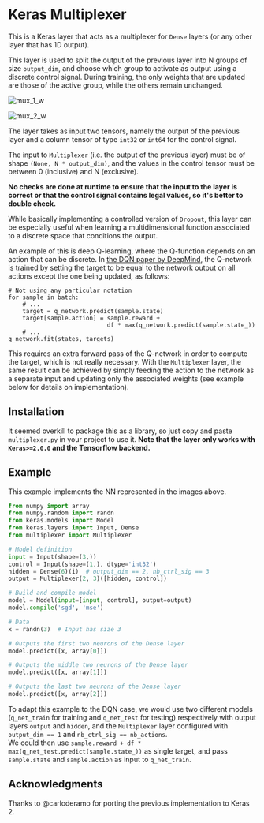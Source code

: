 # Keras Multiplexer
This is a Keras layer that acts as a multiplexer for `Dense` layers (or
any other layer that has 1D output).

This layer is used to split the output of the previous layer into
N groups of size `output_dim`, and choose which group to activate
as output using a discrete control signal.
During training, the only weights that are updated are those of the
active group, while the others remain unchanged.

![mux_1_w](https://cloud.githubusercontent.com/assets/11634240/26721634/d8aed964-478c-11e7-930b-fef27eb36fe3.png)

![mux_2_w](https://cloud.githubusercontent.com/assets/11634240/26721706/22f5cfdc-478d-11e7-8eaa-51b6a3101328.png)

The layer takes as input two tensors, namely the output of the previous
layer and a column tensor of type `int32` or `int64` for the control
signal.

The input to `Multiplexer` (i.e. the output of the previous layer) must be
of shape `(None, N * output_dim)`, and the values in the control tensor
must be between 0 (inclusive) and N (exclusive).

**No checks are done at runtime to ensure that the input to the layer is
correct or that the control signal contains legal values, so it's
better to double check.**

While basically implementing a controlled version of `Dropout`, this
layer can be especially useful when learning a multidimensional function
associated to a discrete space that conditions the output.

An example of this is deep Q-learning, where the Q-function depends on
an action that can be discrete.
In [the DQN paper by DeepMind](https://arxiv.org/abs/1312.5602), the
Q-network is trained by setting the target to be equal to the network
output on all actions except the one being updated, as follows:
```
# Not using any particular notation
for sample in batch:
    # ...
    target = q_network.predict(sample.state)
    target[sample.action] = sample.reward +
                            df * max(q_network.predict(sample.state_))
    # ...
q_network.fit(states, targets)
```

This requires an extra forward pass of the Q-network in order to compute
the target, which is not really necessary.
With the `Multiplexer` layer, the same result can be achieved by simply
feeding the action to the network as a separate input and updating only
the associated weights (see example below for details on implementation).

## Installation
It seemed overkill to package this as a library, so just copy and paste
`multiplexer.py` in your project to use it.
**Note that the layer only works with `Keras>=2.0.0` and the Tensorflow
backend.**

## Example
This example implements the NN represented in the images above.
```py
from numpy import array
from numpy.random import randn
from keras.models import Model
from keras.layers import Input, Dense
from multiplexer import Multiplexer

# Model definition
input = Input(shape=(3,))
control = Input(shape=(1,), dtype='int32')
hidden = Dense(6)(i)  # output_dim == 2, nb_ctrl_sig == 3
output = Multiplexer(2, 3)([hidden, control])

# Build and compile model
model = Model(input=[input, control], output=output)
model.compile('sgd', 'mse')

# Data
x = randn(3)  # Input has size 3

# Outputs the first two neurons of the Dense layer
model.predict([x, array[0]])

# Outputs the middle two neurons of the Dense layer
model.predict([x, array[1]])

# Outputs the last two neurons of the Dense layer
model.predict([x, array[2]])
```

To adapt this example to the DQN case, we would use two different
models (`q_net_train` for training and `q_net_test` for testing) 
respectively with output layers `output` and `hidden`, and the 
`Multiplexer` layer configured with `output_dim == 1` and 
`nb_ctrl_sig == nb_actions`.  
We could then use `sample.reward + df * max(q_net_test.predict(sample.state_))` 
as single target, and pass `sample.state` and `sample.action` as input to
`q_net_train`.

## Acknowledgments
Thanks to @carloderamo for porting the previous implementation to Keras 2.
